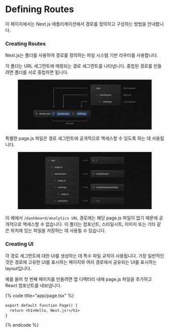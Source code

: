 # Defining Routes

이 페이지에서는 Next.js 애플리케이션에서 경로를 정의하고 구성하는 방법을 안내합니다.



### Creating Routes

Next.js는 폴더를 사용하여 경로를 정의하는 파일 시스템 기반 라우터를 사용합니다.

각 폴더는 URL 세그먼트에 매핑되는 경로 세그먼트를 나타냅니다. 중첩된 경로를 만들려면 폴더를 서로 중첩하면 됩니다.

<figure><img src="../../../.gitbook/assets/image (14).png" alt=""><figcaption></figcaption></figure>

특별한 page.js 파일은 경로 세그먼트에 공개적으로 액세스할 수 있도록 하는 데 사용됩니다.

<figure><img src="../../../.gitbook/assets/image (15).png" alt=""><figcaption></figcaption></figure>

이 예에서 `/dashboard/analytics URL` 경로에는 해당 page.js 파일이 없기 때문에 공개적으로 액세스할 수 없습니다. 이 폴더는 컴포넌트, 스타일시트, 이미지 또는 기타 같은 위치에 있는 파일을 저장하는 데 사용될 수 있습니다.



### Creating UI

각 경로 세그먼트에 대한 UI를 생성하는 데 특수 파일 규칙이 사용됩니다. 가장 일반적인 것은 경로에 고유한 UI를 표시하는 페이지와 여러 경로에서 공유되는 UI를 표시하는 layout입니다.

예를 들어 첫 번째 페이지를 만들려면 앱 디렉터리 내에 page.js 파일을 추가하고 React 컴포넌트를 내보냅니다.

{% code title="app/page.tsx" %}
```tsx
export default function Page() {
  return <h1>Hello, Next.js!</h1>
}
```
{% endcode %}
